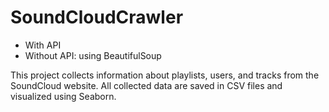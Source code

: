 # SoundCloudCrawler
- With API
- Without API: using BeautifulSoup


This project collects information about playlists, users, and tracks from the SoundCloud website. All collected data are saved in CSV files and visualized using Seaborn.

 
